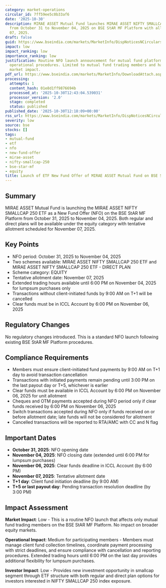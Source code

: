 ```yaml
---
category: market-operations
circular_id: 7ff59ee5c0b33af6
date: '2025-10-30'
description: MIRAE ASSET Mutual Fund launches MIRAE ASSET NIFTY SMALLCAP 250 ETF NFO
  from October 31 to November 04, 2025 on BSE StAR MF Platform with allotment on November
  07, 2025.
draft: false
guid: https://www.bseindia.com/markets/MarketInfo/DispNoticesNCirculars.aspx?Noticeid={6D9D99EA-8E41-4123-A19B-7DD2AD79F140}&noticeno=20251030-22&dt=10/30/2025&icount=22&totcount=26&flag=0
impact: low
impact_ranking: low
importance_ranking: low
justification: Routine NFO launch announcement for mutual fund platform with standard
  operational procedures. Limited to mutual fund trading members and has no broader
  market impact.
pdf_url: https://www.bseindia.com/markets/MarketInfo/DownloadAttach.aspx?id=20251030-22&attachedId=
processing:
  attempts: 1
  content_hash: 01e8d1ff9876694b
  processed_at: '2025-10-30T12:43:04.539031'
  processor_version: '2.0'
  stage: completed
  status: published
published_date: '2025-10-30T12:18:09+00:00'
rss_url: https://www.bseindia.com/markets/MarketInfo/DispNoticesNCirculars.aspx?Noticeid={6D9D99EA-8E41-4123-A19B-7DD2AD79F140}&noticeno=20251030-22&dt=10/30/2025&icount=22&totcount=26&flag=0
severity: low
source: bse
stocks: []
tags:
- mutual-fund
- etf
- nfo
- new-fund-offer
- mirae-asset
- nifty-smallcap-250
- bse-star-mf
- equity
title: Launch of ETF New Fund Offer of MIRAE ASSET Mutual Fund on BSE StAR MF Platform
---
```


## Summary

MIRAE ASSET Mutual Fund is launching the MIRAE ASSET NIFTY SMALLCAP 250 ETF as a New Fund Offer (NFO) on the BSE StAR MF Platform from October 31, 2025 to November 04, 2025. Both regular and direct plans will be available under the equity category with tentative allotment scheduled for November 07, 2025.

## Key Points

- NFO period: October 31, 2025 to November 04, 2025
- Two schemes available: MIRAE ASSET NIFTY SMALLCAP 250 ETF and MIRAE ASSET NIFTY SMALLCAP 250 ETF - DIRECT PLAN
- Scheme category: EQUITY
- Tentative allotment date: November 07, 2025
- Extended trading hours available until 6:00 PM on November 04, 2025 for lumpsum purchases only
- Transactions without client-initiated funds by 9:00 AM on T+1 will be cancelled
- Clear funds must be in ICCL Account by 6:00 PM on November 06, 2025

## Regulatory Changes

No regulatory changes introduced. This is a standard NFO launch following existing BSE StAR MF Platform procedures.

## Compliance Requirements

- Members must ensure client-initiated fund payments by 9:00 AM on T+1 day to avoid transaction cancellation
- Transactions with initiated payments remain pending until 3:00 PM on the last payout day or T+5, whichever is earlier
- Clear funds must be available in ICCL Account by 6:00 PM on November 06, 2025 for unit allotment
- Cheques and OTM payments accepted during NFO period only if clear funds received by 6:00 PM on November 06, 2025
- Switch transactions accepted during NFO only if funds received on or before allotment date; late funds will not be considered for allotment
- Cancelled transactions will be reported to RTA/AMC with CC and N flag

## Important Dates

- **October 31, 2025**: NFO opening date
- **November 04, 2025**: NFO closing date (extended until 6:00 PM for lumpsum purchases)
- **November 06, 2025**: Clear funds deadline in ICCL Account (by 6:00 PM)
- **November 07, 2025**: Tentative allotment date
- **T+1 day**: Client fund initiation deadline (by 9:00 AM)
- **T+5 or last payout day**: Pending transaction resolution deadline (by 3:00 PM)

## Impact Assessment

**Market Impact**: Low - This is a routine NFO launch that affects only mutual fund trading members on the BSE StAR MF Platform. No impact on broader equity markets.

**Operational Impact**: Medium for participating members - Members must manage client fund collection timelines, coordinate payment processing with strict deadlines, and ensure compliance with cancellation and reporting procedures. Extended trading hours until 6:00 PM on the last day provides additional flexibility for lumpsum purchases.

**Investor Impact**: Low - Provides new investment opportunity in smallcap segment through ETF structure with both regular and direct plan options for investors interested in NIFTY SMALLCAP 250 index exposure.